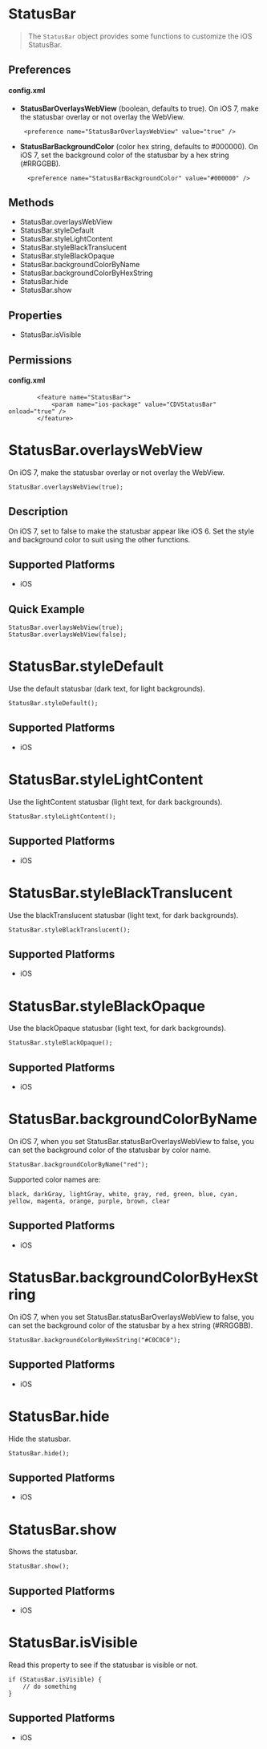 StatusBar
======

> The `StatusBar` object provides some functions to customize the iOS StatusBar.


Preferences
-----------

#### config.xml

-  __StatusBarOverlaysWebView__ (boolean, defaults to true). On iOS 7, make the statusbar overlay or not overlay the WebView.

        <preference name="StatusBarOverlaysWebView" value="true" />
            
- __StatusBarBackgroundColor__ (color hex string, defaults to #000000). On iOS 7, set the background color of the statusbar by a hex string (#RRGGBB).

        <preference name="StatusBarBackgroundColor" value="#000000" />

 
Methods
-------

- StatusBar.overlaysWebView
- StatusBar.styleDefault
- StatusBar.styleLightContent
- StatusBar.styleBlackTranslucent
- StatusBar.styleBlackOpaque
- StatusBar.backgroundColorByName
- StatusBar.backgroundColorByHexString
- StatusBar.hide
- StatusBar.show

Properties
--------

- StatusBar.isVisible

Permissions
-----------

#### config.xml

            <feature name="StatusBar">
                <param name="ios-package" value="CDVStatusBar" onload="true" />
            </feature>

StatusBar.overlaysWebView
=================

On iOS 7, make the statusbar overlay or not overlay the WebView.

    StatusBar.overlaysWebView(true);

Description
-----------

On iOS 7, set to false to make the statusbar appear like iOS 6. Set the style and background color to suit using the other functions.


Supported Platforms
-------------------

- iOS

Quick Example
-------------

    StatusBar.overlaysWebView(true);
    StatusBar.overlaysWebView(false);

StatusBar.styleDefault
=================

Use the default statusbar (dark text, for light backgrounds).

    StatusBar.styleDefault();


Supported Platforms
-------------------

- iOS

StatusBar.styleLightContent
=================

Use the lightContent statusbar (light text, for dark backgrounds).

    StatusBar.styleLightContent();


Supported Platforms
-------------------

- iOS

StatusBar.styleBlackTranslucent
=================

Use the blackTranslucent statusbar (light text, for dark backgrounds).

    StatusBar.styleBlackTranslucent();


Supported Platforms
-------------------

- iOS

StatusBar.styleBlackOpaque
=================

Use the blackOpaque statusbar (light text, for dark backgrounds).

    StatusBar.styleBlackOpaque();


Supported Platforms
-------------------

- iOS


StatusBar.backgroundColorByName
=================

On iOS 7, when you set StatusBar.statusBarOverlaysWebView to false, you can set the background color of the statusbar by color name.

    StatusBar.backgroundColorByName("red");

Supported color names are:

    black, darkGray, lightGray, white, gray, red, green, blue, cyan, yellow, magenta, orange, purple, brown, clear


Supported Platforms
-------------------

- iOS

StatusBar.backgroundColorByHexString
=================

On iOS 7, when you set StatusBar.statusBarOverlaysWebView to false, you can set the background color of the statusbar by a hex string (#RRGGBB).

    StatusBar.backgroundColorByHexString("#C0C0C0");


Supported Platforms
-------------------

- iOS

StatusBar.hide
=================

Hide the statusbar.

    StatusBar.hide();


Supported Platforms
-------------------

- iOS

StatusBar.show
=================

Shows the statusbar.

    StatusBar.show();


Supported Platforms
-------------------

- iOS


StatusBar.isVisible
=================

Read this property to see if the statusbar is visible or not.

    if (StatusBar.isVisible) {
    	// do something
    }


Supported Platforms
-------------------

- iOS



    